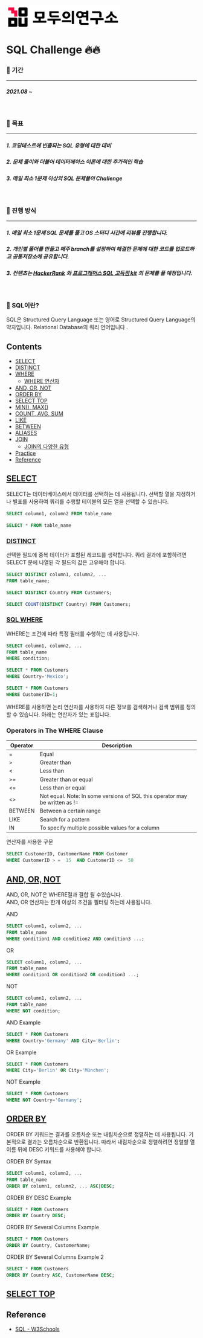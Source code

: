 <img align="center" src="./images/modu.png" width="300px" ></img>

# SQL Challenge 🔥🔥

### 🧾 기간
---
##### 2021.08 ~

<br>

### 🎯 목표
---
##### 1. 코딩테스트에 빈출되는 SQL 유형에 대한 대비
##### 2. 문제 풀이와 더불어 데이터베이스 이론에 대한 추가적인 학습
##### 3. 매일 최소 1문제 이상의 SQL 문제풀이 Challenge

<br>


### 🙌 진행 방식
---
##### 1. 매일 최소 1문제 SQL 문제를 풀고 OS 스터디 시간에 리뷰를 진행합니다.
##### 2. 개인별 폴더를 만들고 매주 branch를 설정하여 해결한 문제에 대한 코드를 업로드하고 공통저장소에 공유합니다.   
##### 3. 컨텐츠는 [HackerRank](https://www.hackerrank.com/domains/sql) 와 [프로그래머스 SQL 고득점 kit](https://programmers.co.kr/learn/challenges?tab=sql_practice_kit) 의 문제를 풀 예정입니다.

<br>


### 📖 SQL이란?

SQL은 Structured Query Language 또는 영어로 Structured Query Language의 약자입니다. Relational Database의 쿼리 언어입니다 .

## Contents

* [SELECT](#sql-select)
* [DISTINCT](#sql-distinct)
* [WHERE](#sql-where)
  * [WHERE 연산자](#operadores-em-where)
* [AND, OR, NOT](#sql-and-or-e-not)
* [ORDER BY](#sql-order-by)
* [SELECT TOP](#sql-select-top)
* [MIN(), MAX()](#sql-min-e-max)
* [COUNT, AVG, SUM](#sql-count-avg-sum)
* [LIKE](#sql-like)
* [BETWEEN](#sql-between)
* [ALIASES](#sql-aliases)
* [JOIN](#sql-joins)
  * [JOIN의 다양한 유형](#diferentes-tipos-de-joins)
* [Practice](#para-praticar)
* [Reference](#referências)

 ## [SELECT](https://www.w3schools.com/sql/sql_select.asp)

SELECT는 데이터베이스에서 데이터를 선택하는 데 사용됩니다. 선택할 열을 지정하거나 별표를 사용하여 쿼리를 수행할 테이블의 모든 열을 선택할 수 있습니다.

~~~~sql
SELECT column1, column2 FROM table_name
~~~~
~~~~sql
SELECT * FROM table_name
~~~~

  ### [DISTINCT](https://www.w3schools.com/sql/sql_distinct.asp)
  
선택한 필드에 중복 데이터가 포함된 레코드를 생략합니다. 쿼리 결과에 포함하려면 SELECT 문에 나열된 각 필드의 값은 고유해야 합니다.

~~~~sql
SELECT DISTINCT column1, column2, ...
FROM table_name;
~~~~

~~~~sql
SELECT DISTINCT Country FROM Customers;
~~~~

~~~~sql
SELECT COUNT(DISTINCT Country) FROM Customers;
~~~~
  ### [SQL WHERE](https://www.w3schools.com/sql/sql_where.asp)

WHERE는 조건에 따라 특정 필터를 수행하는 데 사용됩니다.

~~~~sql
SELECT column1, column2, ...
FROM table_name
WHERE condition;
~~~~
~~~~sql
SELECT * FROM Customers
WHERE Country='Mexico';
~~~~
~~~~sql
SELECT * FROM Customers
WHERE CustomerID=1;
~~~~

WHERE를 사용하면 논리 연산자를 사용하여 다른 정보를 검색하거나 검색 범위를 정의할 수 있습니다. 아래는 연산자가 있는 표입니다.

### Operators in The WHERE Clause
    
| Operator | Description |
| --- | --- |
| = | Equal |
| > | Greater than |
| < | Less than |
| >= | Greater than or equal |
| <= | Less than or equal |
| <> | Not equal. Note: In some versions of SQL this operator may be written as != |
| BETWEEN | Between a certain range |
| LIKE | Search for a pattern |
| IN | To specify multiple possible values for a column	|
 
연산자를 사용한 구문

~~~~sql
SELECT CustomerID, CustomerName FROM Customer
WHERE CustomerID > =  15  AND CustomerID <=  50
~~~~ 
 
## [AND, OR, NOT](https://www.w3schools.com/sql/sql_and_or.asp)
  
AND, OR, NOT은 WHERE절과 결합 될 수있습니다.  
AND, OR 연산자는 한개 이상의 조건을 필터링 하는데 사용됩니다.

AND
~~~~sql
SELECT column1, column2, ...
FROM table_name
WHERE condition1 AND condition2 AND condition3 ...;
~~~~
OR
~~~~sql
SELECT column1, column2, ...
FROM table_name
WHERE condition1 OR condition2 OR condition3 ...;
~~~~
NOT
~~~~sql
SELECT column1, column2, ...
FROM table_name
WHERE NOT condition;
~~~~~
AND Example
~~~~sql
SELECT * FROM Customers
WHERE Country='Germany' AND City='Berlin';
~~~~
OR Example
~~~~sql
SELECT * FROM Customers
WHERE City='Berlin' OR City='München';
~~~~

NOT Example
~~~~sql
SELECT * FROM Customers
WHERE NOT Country='Germany';
~~~~
    
 ## [ORDER BY](https://www.w3schools.com/sql/sql_orderby.asp)
 
ORDER BY 키워드는 결과를 오름차순 또는 내림차순으로 정렬하는 데 사용됩니다. 기본적으로 결과는 오름차순으로 반환됩니다. 따라서 내림차순으로 정렬하려면 정렬할 열 이름 뒤에 DESC 키워드를 사용해야 합니다.
 
 ORDER BY Syntax
 
 ~~~~sql
SELECT column1, column2, ...
FROM table_name
ORDER BY column1, column2, ... ASC|DESC;
 ~~~~

ORDER BY DESC Example

 ~~~~sql
SELECT * FROM Customers
ORDER BY Country DESC;
 ~~~~

ORDER BY Several Columns Example

 ~~~~sql
SELECT * FROM Customers
ORDER BY Country, CustomerName;
 ~~~~

ORDER BY Several Columns Example 2

 ~~~~sql
SELECT * FROM Customers
ORDER BY Country ASC, CustomerName DESC;
 ~~~~
 
 ## [SELECT TOP](https://www.w3schools.com/sql/sql_top.asp)


 
 ## Reference
   

   * [SQL - W3Schools](https://www.w3schools.com/sql/sql_intro.asp)

